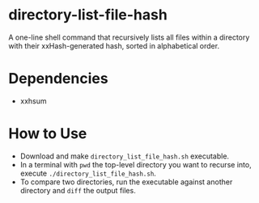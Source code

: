 # directory-list-file-hash
A one-line shell command that recursively lists all files within a directory with their xxHash-generated hash, sorted in alphabetical order.
# Dependencies
- xxhsum
# How to Use
- Download and make `directory_list_file_hash.sh` executable.
- In a terminal with `pwd` the top-level directory you want to recurse into, execute `./directory_list_file_hash.sh`.
- To compare two directories, run the executable against another directory and `diff` the output files.
